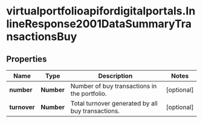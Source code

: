 # virtualportfolioapifordigitalportals.InlineResponse2001DataSummaryTransactionsBuy

## Properties

Name | Type | Description | Notes
------------ | ------------- | ------------- | -------------
**number** | **Number** | Number of buy transactions in the portfolio. | [optional] 
**turnover** | **Number** | Total turnover generated by all buy transactions. | [optional] 


